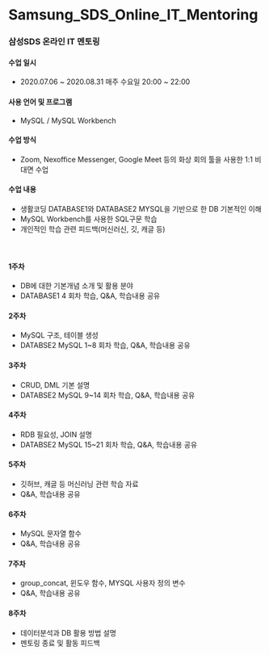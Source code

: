 # Samsung_SDS_Online_IT_Mentoring

### 삼성SDS 온라인 IT 멘토링

#### 수업 일시
- 2020.07.06 ~ 2020.08.31 매주 수요일 20:00 ~ 22:00

#### 사용 언어 및 프로그램 
- MySQL / MySQL Workbench

#### 수업 방식 
- Zoom, Nexoffice Messenger, Google Meet 등의 화상 회의 툴을 사용한 1:1 비대면 수업 

#### 수업 내용 
 - 생활코딩 DATABASE1와 DATABASE2 MYSQL을 기반으로 한 DB 기본적인 이해<br>
 - MySQL Workbench를 사용한 SQL구문 학습<br>
 - 개인적인 학습 관련 피드백(머신러신, 깃, 캐글 등)<br><br><br>



#### 1주차
- DB에 대한 기본개념 소개 및 활용 분야 
- DATABASE1 4 회차 학습, Q&A, 학습내용 공유

#### 2주차
- MySQL 구조, 테이블 생성
- DATABSE2 MySQL 1~8 회차 학습, Q&A, 학습내용 공유

#### 3주차
- CRUD, DML 기본 설명
- DATABSE2 MySQL 9~14 회차 학습, Q&A, 학습내용 공유

#### 4주차
- RDB 필요성, JOIN 설명
- DATABSE2 MySQL 15~21 회차 학습, Q&A, 학습내용 공유

#### 5주차
- 깃허브, 캐글 등 머신러닝 관련 학습 자료 
- Q&A, 학습내용 공유

#### 6주차
- MySQL 문자열 함수 
- Q&A, 학습내용 공유

#### 7주차
- group_concat, 윈도우 함수, MYSQL 사용자 정의 변수
- Q&A, 학습내용 공유

#### 8주차
- 데이터분석과 DB 활용 방법 설명
- 멘토링 종료 및 활동 피드백
